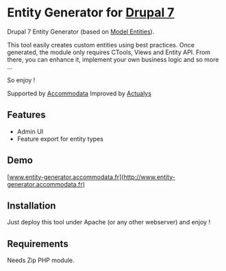 Entity Generator for [Drupal 7](http://www.drupal.org)
=============================

Drupal 7 Entity Generator (based on [Model Entities](https://drupal.org/project/model)).

This tool easily creates custom entities using best practices.
Once generated, the module only requires CTools, Views and Entity API.
From there, you can enhance it, implement your own business logic and so more ...

So enjoy !

Supported by [Accommodata](http://www.accommodata.fr)
Improved by [Actualys](http://www.actualys.com)

Features
--------

 * Admin UI
 * Feature export for entity types

Demo
----

[www.entity-generator.accommodata.fr](http://www.entity-generator.accommodata.fr)

Installation
------------

Just deploy this tool under Apache (or any other webserver) and enjoy !

Requirements
------------

Needs Zip PHP module.
